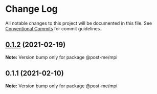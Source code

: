 # Change Log

All notable changes to this project will be documented in this file.
See [Conventional Commits](https://conventionalcommits.org) for commit guidelines.

## [0.1.2](https://github.com/alesgenova/post-me/compare/@post-me/mpi@0.1.1...@post-me/mpi@0.1.2) (2021-02-19)

**Note:** Version bump only for package @post-me/mpi





## 0.1.1 (2021-02-10)

**Note:** Version bump only for package @post-me/mpi
